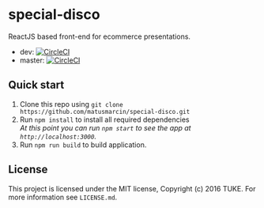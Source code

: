 # special-disco
ReactJS based front-end for ecommerce presentations.

* dev: [![CircleCI](https://circleci.com/gh/matusmarcin/special-disco/tree/dev.svg?style=svg)](https://circleci.com/gh/matusmarcin/special-disco/tree/dev)
* master: [![CircleCI](https://circleci.com/gh/matusmarcin/special-disco/tree/master.svg?style=svg)](https://circleci.com/gh/matusmarcin/special-disco/tree/master)

## Quick start

1. Clone this repo using `git clone https://github.com/matusmarcin/special-disco.git`
1. Run `npm install` to install all required dependencies<br />
   *At this point you can run `npm start` to see the app at `http://localhost:3000`.*
1. Run `npm run build` to build application.

## License

This project is licensed under the MIT license, Copyright (c) 2016 TUKE. 
For more information see `LICENSE.md`.
